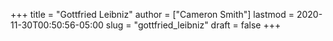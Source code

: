 +++
title = "Gottfried Leibniz"
author = ["Cameron Smith"]
lastmod = 2020-11-30T00:50:56-05:00
slug = "gottfried_leibniz"
draft = false
+++
